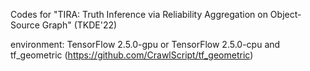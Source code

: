 Codes for "TIRA: Truth Inference via Reliability Aggregation on Object-Source Graph" (TKDE'22)


environment: TensorFlow 2.5.0-gpu or TensorFlow 2.5.0-cpu and tf_geometric (https://github.com/CrawlScript/tf_geometric)

